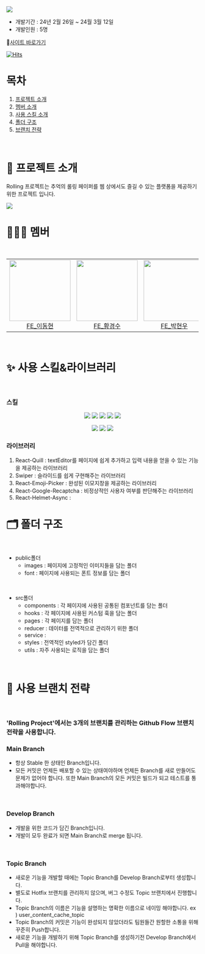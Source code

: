 <img src="https://capsule-render.vercel.app/api?type=waving&color=gradient&height=240&section=header&text=Part2-6팀%20Rolling%20Project%20&fontSize=50&fontAlignY=40" />

- 개발기간 : 24년 2월 26일 ~ 24월 3월 12일
- 개발인원 : 5명



 🛫[사이트 바로가기](https://part2-6team-project.vercel.app/)

[![Hits](https://hits.seeyoufarm.com/api/count/incr/badge.svg?url=https%3A%2F%2Fpart2-6team-project.vercel.app&count_bg=%23B000FF&title_bg=%23CD9CFB&icon=airbnb.svg&icon_color=%23B300FF&title=%EB%B0%A9%EB%AC%B8%EC%9E%90+%EC%88%98&edge_flat=false)](https://hits.seeyoufarm.com)

# 목차
1. [프로젝트 소개](#-프로젝트-소개)
2. [멤버 소개](#-멤버)
3. [사용 스킬 소개](#-사용-스킬라이브러리)
4. [폴더 구조](#%EF%B8%8F-폴더-구조)
5. [브랜치 전략](#-사용-브랜치-전략)

<br/>

# 📖 프로젝트 소개

<p> Rolling 프로젝트는 추억의 롤링 페이퍼를 웹 상에서도 즐길 수 있는 플랫폼을 제공하기 위한 프로젝트 입니다.  </p>

<img src='https://ifh.cc/g/FPq4fR.png' border='0'/>

<br/>


# 🧑‍🤝‍🧑 멤버
<br/>

<table>
  <tr>
    <td height="160px" align="center"><a href="https://github.com/D5ng"><img src="https://avatars.githubusercontent.com/u/121039744?v=4" width="160px"/><br/>FE_이동현</a></td> 
    <td height="160px" align="center"><a href="https://github.com/dali1999"><img src="https://avatars.githubusercontent.com/u/75316998?v=4" width="160px"/><br/>FE_황경수</a></td> 
    <td height="160px" align="center"><a href="https://github.com/juniorcoma"><img src="https://avatars.githubusercontent.com/u/143431179?v=4" width="160px"/><br/>FE_박현우</a></td> 
    <td height="160px" align="center"><a href="https://github.com/hanjinhe"><img src="https://avatars.githubusercontent.com/u/155597214?v=4" width="160px"/><br/>FE_한진희</a></td> 
    <td height="160px" align="center"><a href="https://github.com/Lv1GoM"><img src="https://avatars.githubusercontent.com/u/143579803?v=4" width="160px"/><br/>FE_장연준</a></td> 
  </tr>
</table>
<br/>


# ✨ 사용 스킬&라이브러리

</br>

### 스킬

<p align='center'>
<img src="https://img.shields.io/badge/HTML5-E34F26?style=for-the-badge&logo=html5&logoColor=ffffff"> <img src="https://img.shields.io/badge/CSS3-1572B6?style=for-the-badge&logo=css3&logoColor=ffffff"> <img src="https://img.shields.io/badge/javascript-F7DF1E?style=for-the-badge&logo=Javascript&logoColor=ffffff"> <img src="https://img.shields.io/badge/React-61DAFB?style=for-the-badge&logo=react&logoColor=ffffff"> 
<img src="https://img.shields.io/badge/StyledComponents-DB7093?style=for-the-badge&logo=styledcomponents&logoColor=ffffff"> </p>
<p align='center'>
  <img src="https://img.shields.io/badge/ReactRouter-CA4245?style=for-the-badge&logo=reactrouter&logoColor=ffffff"> <img src="https://img.shields.io/badge/ESlint-4B32C3?style=for-the-badge&logo=eslint&logoColor=ffffff"> <img src="https://img.shields.io/badge/Prettier-F7B93E?style=for-the-badge&logo=prettier&logoColor=ffffff">
</p>

### 라이브러리
1. React-Quill : textEditor를 페이지에 쉽게 추가하고 입력 내용을 얻을 수 있는 기능을 제공하는 라이브러리
2. Swiper : 슬라이드를 쉽게 구현해주는 라이브러리
3. React-Emoji-Picker : 완성된 이모지창을 제공하는 라이브러리
4. React-Google-Recaptcha : 비정상적인 사용자 여부를 판단해주는 라이브러리
5. React-Helmet-Async : 


# 🗂️ 폴더 구조
<br/>


+ public폴더
   + images : 페이지에 고정적인 이미지들을 담는 폴더
   + font :  페이지에 사용되는 폰트 정보를 담는 폴더
<br/>

+ src폴더
   + components : 각 페이지에 사용된 공통된 컴포넌트를 담는 폴더
   + hooks : 각 페이지에 사용된 커스텀 훅을 담는 폴더
   + pages : 각 페이지를 담는 폴더
   + reducer : 데이터를 전역적으로 관리하기 위한 폴더
   + service :
   + styles : 전역적인 styled가 담긴 폴더
   + utils : 자주 사용되는 로직을 담는 폴더
  
  

<br/>




# 🔎 사용 브랜치 전략
<br/>

### 'Rolling Project'에서는 3개의 브랜치를 관리하는 Github Flow 브랜치 전략을 사용합니다.

### Main Branch
- 항상 Stable 한 상태인 Branch입니다.
- 모든 커밋은 언제든 배포할 수 있는 상태여야하며 언제든 Branch를 새로 만들어도 문제가 없어야 합니다. 또한 Main Branch의 모든 커밋은 빌드가 되고 테스트를 통과해야합니다.
<br/>

### Develop Branch
- 개발을 위한 코드가 담긴 Branch입니다.
- 개발이 모두 완료가 되면 Main Branch로 merge 됩니다.
<br/>

### Topic Branch
- 새로운 기능을 개발할 때에는  Topic Branch를 Develop Branch로부터 생성합니다.
- 별도로 Hotfix 브랜치를 관리하지 않으며, 버그 수정도 Topic 브랜치에서 진행합니다.
- Topic Branch의 이름은 기능을 설명하는 명확한 이름으로 네이밍 해야합니다.
  ex ) user_content_cache_topic
- Topic Branch의 커밋은 기능이 완성되지 않았더라도 팀원들간 원할한 소통을 위해 꾸준히 Push합니다.
- 새로운 기능을 개발하기 위해 Topic Branch를 생성하기전 Develop Branch에서 Pull을 해야합니다. 






